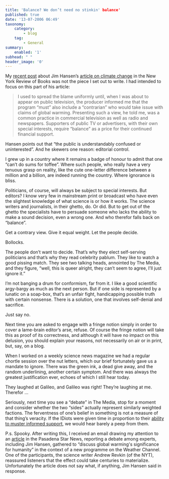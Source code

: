 ```yaml
---
title: 'Balance? We don’t need no stinkin' balance'
published: true
date: '13-07-2006 06:49'
taxonomy:
    category:
        - blog
    tag:
        - General
summary:
    enabled: '1'
subhead: " "
header_image: '0'
---
```


My [recent post](https://jeremycherfas.net/blog/take-precautions-global-warming-deserves-it/) about Jim Hansen’s [article on climate change](http://www.nybooks.com/articles/19131) in the New York Review of Books was not the piece I set out to write. I had intended to focus on this part of his article:

> I used to spread the blame uniformly until, when I was about to appear on public television, the producer informed me that the program “must” also include a “contrarian” who would take issue with claims of global warming. Presenting such a view, he told me, was a common practice in commercial television as well as radio and newspapers. Supporters of public TV or advertisers, with their own special interests, require “balance” as a price for their continued financial support.

Hansen points out that “the public is understandably confused or uninterested”. And he skewers one reason: editorial control.

I grew up in a country where it remains a badge of honour to admit that one “can’t do sums for toffee”. Where such people, who really have a very tenuous grasp on reality, like the cute one-letter difference between a million and a billion, are indeed running the country. Where ignorance is bliss.

Politicians, of course, will always be subject to special interests. But editors? I know very few in mainstream print or broadcast who have even the slightest knowledge of what science is or how it works. The science writers and journalists, in their ghetto, do. Or did. But to get out of the ghetto the specialists have to persuade someone who lacks the ability to make a sound decision, even a wrong one. And who therefor falls back on “balance”.

Get a contrary view. Give it equal weight. Let the people decide.

Bollocks.

The people don’t want to decide. That’s why they elect self-serving politicians and that’s why they read celebrity pablum. They like to watch a good pissing match. They see two talking heads, annointed by The Media, and they figure, “well, this is queer alright, they can’t seem to agree, I’ll just ignore it.”

I’m not banging a drum for conformism, far from it. I like a good scientific argy-bargy as much as the next person. But if one side is represented by a lunatic on a soap-box, that’s an unfair fight, handicapping possible truth with certain nonsense. There is a solution, one that involves self-denial and sacrifice.

Just say no.

Next time you are asked to engage with a fringe notion simply in order to cover a lame-brain editor’s arse, refuse. Of course the fringe notion will take this as proof of its correctness, and although it will have no impact on this delusion, you should explain your reasons, not necessarily on air or in print, but, say, on a blog.

When I worked on a weekly science news magazine we had a regular chortle session over the nut letters, which our brief fortunately gave us a mandate to ignore. There was the green ink, a dead give away, and the random underlining, another certain symptom. And there was always the greatest justification ever, echoes of which I still hear today.

They laughed at Galileo, and Galileo was right!
They’re laughing at me.
Therefor ...

Seriously, next time you see a “debate” in The Media, stop for a moment and consider whether the two “sides” actually represent similarly weighted factions. The ferventness of one’s belief in something is not a measure of that thing’s veracity. If the IDiots were given time in proportion to their [ability to muster informed support](https://web.archive.org/web/20051013070909/http://shovelbums.org/component/option,com_mospetition/Itemid,506/), we would hear barely a peep from them.

P.s. Spooky. After writing this, I received an email drawing my attention to an [article](https://web.archive.org/web/20060716003254/http://www.pasadenastarnews.com/search/ci_4039651) in the Pasadena Star News, reporting a debate among experts, including Jim Hansen, gathered to “discuss global warming's significance for humanity” in the context of a new programme on the Weather Channel. One of the participants, the science writer Andrew Revkin (of the NYT), reassured listeners that the effect could take centuries to materialize. Unfortunately the article does not say what, if anything, Jim Hansen said in response.
